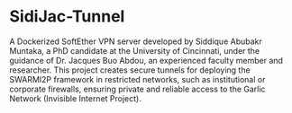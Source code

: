 # SidiJac-Tunnel
A Dockerized SoftEther VPN server developed by Siddique Abubakr Muntaka, a PhD candidate at the University of Cincinnati, under the guidance of Dr. Jacques Buo Abdou, an experienced faculty member and researcher. This project creates secure tunnels for deploying the SWARMI2P framework in restricted networks, such as institutional or corporate firewalls, ensuring private and reliable access to the Garlic Network (Invisible Internet Project).
